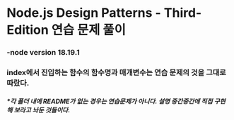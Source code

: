 # Node.js Design Patterns - Third-Edition 연습 문제 풀이

### -node version 18.19.1
### index에서 진입하는 함수의 함수명과 매개변수는 연습 문제의 것을 그대로 따랐다.
##### *각 폴더 내에 README가 없는 경우는 연습문제가 아니다. 설명 중간중간에 직접 구현해 보라고 놔둔 것들이다.